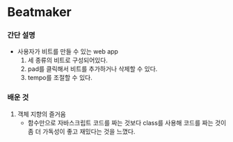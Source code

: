 # Beatmaker

### 간단 설명

- 사용자가 비트를 만들 수 있는 web app
  1. 세 종류의 비트로 구성되어있다.
  2. pad를 클릭해서 비트를 추가하거나 삭제할 수 있다.
  3. tempo를 조절할 수 있다.

### 배운 것

1. 객체 지향의 즐거움
   - 함수만으로 자바스크립트 코드를 짜는 것보다 class를 사용해 코드를 짜는 것이 좀 더 가독성이 좋고 재밌다는 것을 느꼈다.
